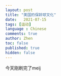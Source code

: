 ```yaml
---
layout: post
title: "美国的保龄球文化"
date:   2021-07-15
tags: [运动]
language : Chinese
comments: true
author: Zhen
toc: false
published: true
hidden: false
---
```

今天刚刷完了meij
<!--stackedit_data:
eyJoaXN0b3J5IjpbMjEzMzIzOTY4M119
-->